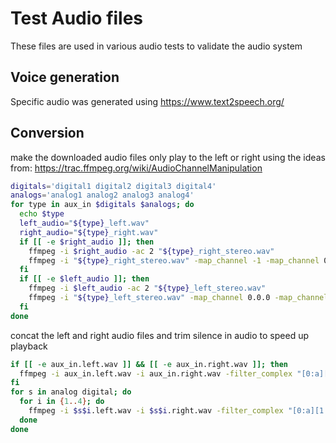 # Test Audio files
These files are used in various audio tests to validate the audio system
## Voice generation
Specific audio was generated using https://www.text2speech.org/
## Conversion
make the downloaded audio files only play to the left or right
using the ideas from: https://trac.ffmpeg.org/wiki/AudioChannelManipulation
```bash
digitals='digital1 digital2 digital3 digital4'
analogs='analog1 analog2 analog3 analog4'
for type in aux_in $digitals $analogs; do
  echo $type
  left_audio="${type}_left.wav"
  right_audio="${type}_right.wav"
  if [[ -e $right_audio ]]; then
    ffmpeg -i $right_audio -ac 2 "${type}_right_stereo.wav"
    ffmpeg -i "${type}_right_stereo.wav" -map_channel -1 -map_channel 0.0.1 $type.right.wav
  fi
  if [[ -e $left_audio ]]; then
    ffmpeg -i $left_audio -ac 2 "${type}_left_stereo.wav"
    ffmpeg -i "${type}_left_stereo.wav" -map_channel 0.0.0 -map_channel -1 $type.left.wav
  fi
done
```
concat the left and right audio files and trim silence in audio to speed up playback
```bash
if [[ -e aux_in.left.wav ]] && [[ -e aux_in.right.wav ]]; then
  ffmpeg -i aux_in.left.wav -i aux_in.right.wav -filter_complex "[0:a][1:a]concat=v=0:a=1,silenceremove=stop_periods=-1" aux_in.mp3
fi
for s in analog digital; do
  for i in {1..4}; do
    ffmpeg -i $s$i.left.wav -i $s$i.right.wav -filter_complex "[0:a][1:a]concat=v=0:a=1,silenceremove=stop_periods=-1" $s$i.mp3
  done
done
```
